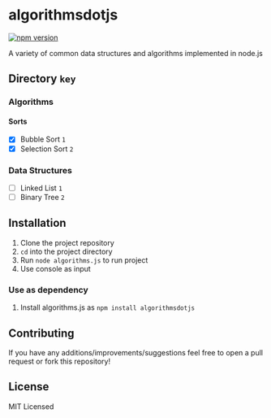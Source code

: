 # algorithmsdotjs

[![npm version](https://badge.fury.io/js/algorithms.js.svg)](https://badge.fury.io/js/algorithms.js)

A variety of common data structures and algorithms implemented in node.js

## Directory `key`

### Algorithms

#### Sorts

- [x] Bubble Sort `1`
- [x] Selection Sort `2`

### Data Structures

- [ ] Linked List `1`  
- [ ] Binary Tree `2`  

## Installation

1. Clone the project repository
2. `cd` into the project directory
3. Run `node algorithms.js` to run project
4. Use console as input

### Use as dependency

1. Install algorithms.js as `npm install algorithmsdotjs`

## Contributing

If you have any additions/improvements/suggestions feel free to open a pull request or fork this repository!

## License

MIT Licensed
